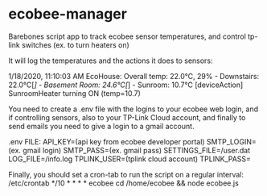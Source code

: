 # ecobee-manager
Barebones script app to track ecobee sensor temperatures, and control tp-link switches (ex. to turn heaters on)

It will log the temperatures and the actions it does to sensors:

1/18/2020, 11:10:03 AM
	EcoHouse: Overall temp: 22.0℃, 29%
		 - Downstairs: 22.0℃[*]
		 - Basement Room: 24.6℃[*]
		 - Sunroom: 10.7℃
	[deviceAction] SunroomHeater turning ON (temp=10.7)

You need to create a .env file with the logins to your ecobee web login, and if controlling sensors, also to your TP-Link Cloud account, and finally to send emails you need to give a login to a gmail account.

.env FILE:
API_KEY=(api key from ecobee developer portal)
SMTP_LOGIN=(ex. gmail login)
SMTP_PASS=(ex. gmail pass)
SETTINGS_FILE=/user.dat
LOG_FILE=/info.log
TPLINK_USER=(tplink cloud account)
TPLINK_PASS=

Finally, you should set a cron-tab to run the script on a regular interval:
/etc/crontab
*/10 *  * * *   ecobee  cd /home/ecobee && node ecobee.js
